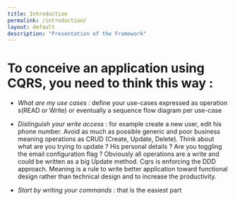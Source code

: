 ```yaml
---
title: Introduction
permalink: /introduction/
layout: default
description: "Presentation of the Framework"
---
```

# To conceive an application using CQRS, you need to think this way :

*  *What are my use cases* : define your use-cases expressed as operation s(READ or Write) or eventually a sequence flow diagram per use-case
  
*  *Distinguish your write access* : for example create a new user, edit his phone number. Avoid as much as possible generic and poor business meaning operations as CRUD (Create, Update, Delete). Think about what are you trying to update ? His personal details ? Are you toggling the email configuration flag ? Obviously all operations are a write and could be written as a big Update method. Cqrs is enforcing the DDD approach. Meaning is a rule to write better application toward functional design rather than technical design and to increase the productivity.
  
*  *Start by writing your commands* : that is the easiest part

